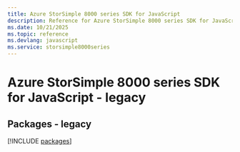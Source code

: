 ```yaml
---
title: Azure StorSimple 8000 series SDK for JavaScript
description: Reference for Azure StorSimple 8000 series SDK for JavaScript
ms.date: 10/21/2025
ms.topic: reference
ms.devlang: javascript
ms.service: storsimple8000series
---
```

# Azure StorSimple 8000 series SDK for JavaScript - legacy
## Packages - legacy
[!INCLUDE [packages](storsimple-8000-series-index.md)]